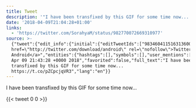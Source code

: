 ```yaml
---
title: Tweet
description: '"I have been transfixed by this GIF for some time now... "'
date: '2018-04-09T21:04:28+01:00'
links:
  - 'https://twitter.com/SorahyaM/status/982770072669310977'
source: >-
  {"tweet":{"edit_info":{"initial":{"editTweetIds":["983460411516313600"],"editableUntil":"2018-04-09T22:43:28.573Z","editsRemaining":"5","isEditEligible":true}},"retweeted":false,"source":"<a
  href=\"http://twitter.com/download/android\" rel=\"nofollow\">Twitter for
  Android</a>","entities":{"hashtags":[],"symbols":[],"user_mentions":[],"urls":[{"url":"https://t.co/pZCpcjqVR3","expanded_url":"https://twitter.com/SorahyaM/status/982770072669310977","display_url":"twitter.com/SorahyaM/statu…","indices":["56","79"]}]},"display_text_range":["0","79"],"favorite_count":"0","id_str":"983460411516313600","truncated":false,"retweet_count":"0","id":"983460411516313600","possibly_sensitive":false,"created_at":"Mon
  Apr 09 21:43:28 +0000 2018","favorited":false,"full_text":"I have been
  transfixed by this GIF for some time now...
  https://t.co/pZCpcjqVR3","lang":"en"}}
---
```

I have been transfixed by this GIF for some time now... 
    
{{< tweet 0 0 >}}
    
